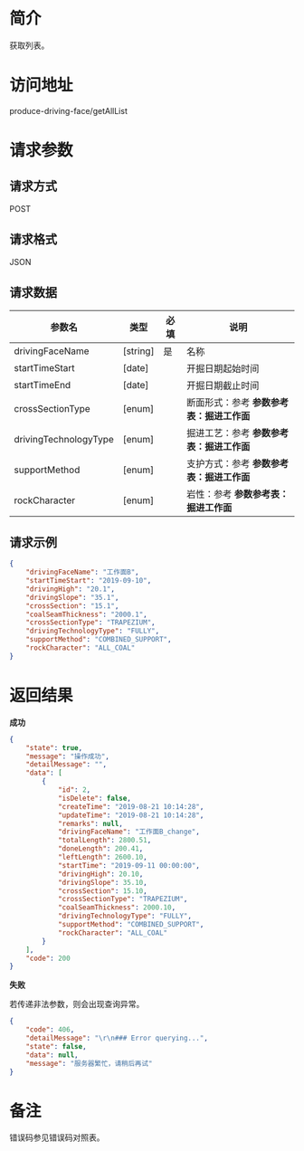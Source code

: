 # 简介
获取列表。

# 访问地址
produce-driving-face/getAllList

# 请求参数

## 请求方式
POST

## 请求格式
JSON

## 请求数据
|参数名|类型|必填|说明|
|-|-|-|-|
|drivingFaceName|[string]|是|名称|
|startTimeStart|[date]||开掘日期起始时间|
|startTimeEnd|[date]||开掘日期截止时间|
|crossSectionType|[enum]||断面形式：参考 **参数参考表：掘进工作面**|
|drivingTechnologyType|[enum]||掘进工艺：参考 **参数参考表：掘进工作面**|
|supportMethod|[enum]||支护方式：参考 **参数参考表：掘进工作面**|
|rockCharacter|[enum]||岩性：参考 **参数参考表：掘进工作面**|

## 请求示例
```json
{
	"drivingFaceName": "工作面B",
    "startTimeStart": "2019-09-10",
    "drivingHigh": "20.1",
    "drivingSlope": "35.1",
    "crossSection": "15.1",
    "coalSeamThickness": "2000.1",
    "crossSectionType": "TRAPEZIUM",
    "drivingTechnologyType": "FULLY",
    "supportMethod": "COMBINED_SUPPORT",
    "rockCharacter": "ALL_COAL"
}
```

# 返回结果
**成功**
```json
{
    "state": true,
    "message": "操作成功",
    "detailMessage": "",
    "data": [
        {
            "id": 2,
            "isDelete": false,
            "createTime": "2019-08-21 10:14:28",
            "updateTime": "2019-08-21 10:14:28",
            "remarks": null,
            "drivingFaceName": "工作面B_change",
            "totalLength": 2800.51,
            "doneLength": 200.41,
            "leftLength": 2600.10,
            "startTime": "2019-09-11 00:00:00",
            "drivingHigh": 20.10,
            "drivingSlope": 35.10,
            "crossSection": 15.10,
            "crossSectionType": "TRAPEZIUM",
            "coalSeamThickness": 2000.10,
            "drivingTechnologyType": "FULLY",
            "supportMethod": "COMBINED_SUPPORT",
            "rockCharacter": "ALL_COAL"
        }
    ],
    "code": 200
}
```

**失败**

若传递非法参数，则会出现查询异常。

```json
{
    "code": 406,
    "detailMessage": "\r\n### Error querying...",
    "state": false,
    "data": null,
    "message": "服务器繁忙，请稍后再试"
}
```

# 备注
错误码参见错误码对照表。